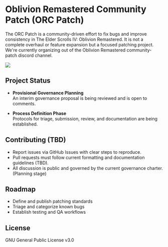 # Oblivion Remastered Community Patch (ORC Patch)

The ORC Patch is a community-driven effort to fix bugs and improve consistency in The Elder Scrolls IV: Oblivion Remastered. It is not a complete overhaul or feature expansion but a focused patching project. We're currently organizing out of the Oblivion Remastered community-patch discord channel.


[![](https://dcbadge.limes.pink/api/server/https://discord.com/invite/ycKUrgFGMk)](https://discord.com/invite/ycKUrgFGMk)
## Project Status

- **Provisional Governance Planning**  
  An  interim governance proposal is being reviewed and is open to comments.

- **Process Definition Phase**  
  Protocols for triage, submission, review, and documentation are being established.

## Contributing (TBD)

- Report issues via GitHub Issues with clear steps to reproduce.
- Pull requests must follow current formatting and documentation guidelines (TBD).
- All discussion is public and governed by the current governance charter. (Planning stage)

## Roadmap

- Define and publish patching standards
- Triage and categorize known bugs
- Establish testing and QA workflows

## License

GNU General Public License v3.0

